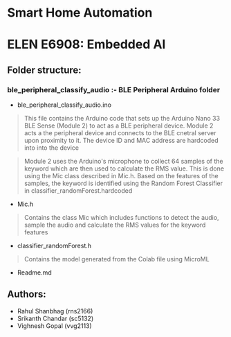 # Smart Home Automation
# ELEN E6908: Embedded AI


## Folder structure:

### ble_peripheral_classify_audio :- BLE Peripheral Arduino folder
  - ble_peripheral_classify_audio.ino
  > This file contains the Arduino code that sets up the Arduino Nano 33 BLE Sense (Module 2) to act as a BLE peripheral device. Module 2 acts a the peripheral device and connects to the BLE cnetral server upon proximity to it. The device ID and MAC address are hardcoded into into the device

  > Module 2 uses the Arduino's microphone to collect 64 samples of the keyword which are then used to calculate the RMS value. This is done using the Mic class described in Mic.h. Based on the features of the samples, the keyword is identified using the Random Forest Classifier in classifier_randomForest.hardcoded
  - Mic.h
  > Contains the class Mic which includes functions to detect the audio, sample the audio and calculate the RMS values for the keyword features
  - classifier_randomForest.h
  > Contains the model generated from the Colab file using MicroML
  - Readme.md 

## Authors: 
 - Rahul Shanbhag (rns2166)
 - Srikanth Chandar (sc5132)
 - Vighnesh Gopal (vvg2113)
